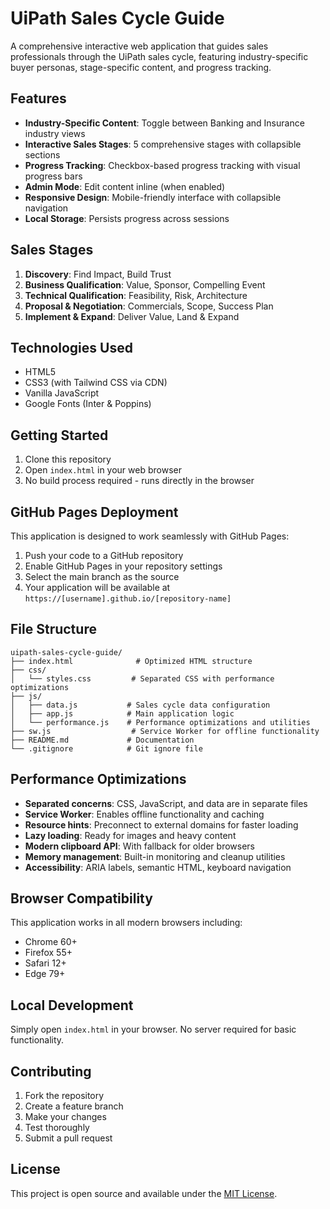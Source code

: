 # UiPath Sales Cycle Guide

A comprehensive interactive web application that guides sales professionals through the UiPath sales cycle, featuring industry-specific buyer personas, stage-specific content, and progress tracking.

## Features

- **Industry-Specific Content**: Toggle between Banking and Insurance industry views
- **Interactive Sales Stages**: 5 comprehensive stages with collapsible sections
- **Progress Tracking**: Checkbox-based progress tracking with visual progress bars
- **Admin Mode**: Edit content inline (when enabled)
- **Responsive Design**: Mobile-friendly interface with collapsible navigation
- **Local Storage**: Persists progress across sessions

## Sales Stages

1. **Discovery**: Find Impact, Build Trust
2. **Business Qualification**: Value, Sponsor, Compelling Event
3. **Technical Qualification**: Feasibility, Risk, Architecture
4. **Proposal & Negotiation**: Commercials, Scope, Success Plan
5. **Implement & Expand**: Deliver Value, Land & Expand

## Technologies Used

- HTML5
- CSS3 (with Tailwind CSS via CDN)
- Vanilla JavaScript
- Google Fonts (Inter & Poppins)

## Getting Started

1. Clone this repository
2. Open `index.html` in your web browser
3. No build process required - runs directly in the browser

## GitHub Pages Deployment

This application is designed to work seamlessly with GitHub Pages:

1. Push your code to a GitHub repository
2. Enable GitHub Pages in your repository settings
3. Select the main branch as the source
4. Your application will be available at `https://[username].github.io/[repository-name]`

## File Structure

```
uipath-sales-cycle-guide/
├── index.html              # Optimized HTML structure
├── css/
│   └── styles.css         # Separated CSS with performance optimizations
├── js/
│   ├── data.js           # Sales cycle data configuration
│   ├── app.js            # Main application logic
│   └── performance.js    # Performance optimizations and utilities
├── sw.js                  # Service Worker for offline functionality
├── README.md             # Documentation
└── .gitignore            # Git ignore file
```

## Performance Optimizations

- **Separated concerns**: CSS, JavaScript, and data are in separate files
- **Service Worker**: Enables offline functionality and caching
- **Resource hints**: Preconnect to external domains for faster loading
- **Lazy loading**: Ready for images and heavy content
- **Modern clipboard API**: With fallback for older browsers
- **Memory management**: Built-in monitoring and cleanup utilities
- **Accessibility**: ARIA labels, semantic HTML, keyboard navigation

## Browser Compatibility

This application works in all modern browsers including:
- Chrome 60+
- Firefox 55+
- Safari 12+
- Edge 79+

## Local Development

Simply open `index.html` in your browser. No server required for basic functionality.

## Contributing

1. Fork the repository
2. Create a feature branch
3. Make your changes
4. Test thoroughly
5. Submit a pull request

## License

This project is open source and available under the [MIT License](LICENSE).